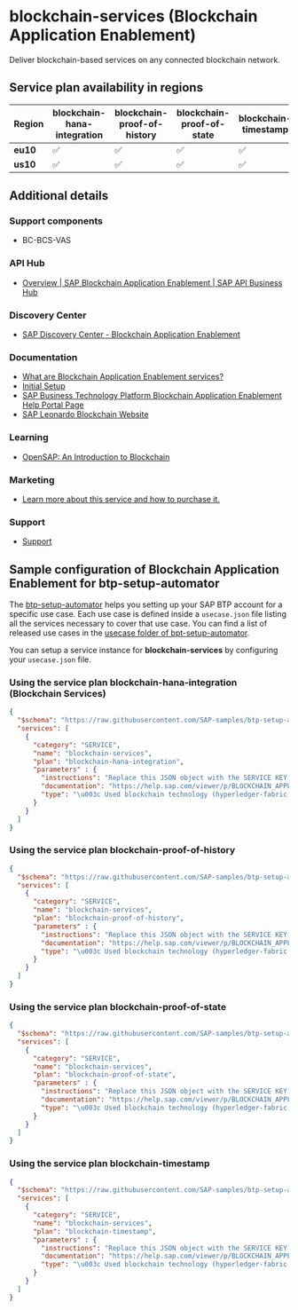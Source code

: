 # blockchain-services (Blockchain Application Enablement)

Deliver blockchain-based services on any connected blockchain network.

## Service plan availability in regions

| Region | blockchain-hana-integration | blockchain-proof-of-history | blockchain-proof-of-state | blockchain-timestamp |
|--------|-----------------------------|-----------------------------|---------------------------|----------------------|
|  **eu10** | ✅ | ✅ | ✅ | ✅ |
|  **us10** | ✅ | ✅ | ✅ | ✅ |

## Additional details

### Support components

- BC-BCS-VAS

### API Hub

- [Overview | SAP Blockchain Application Enablement | SAP API Business Hub](https://api.sap.com/package/SCPBlockchainServices/overview)

### Discovery Center

- [SAP Discovery Center - Blockchain Application Enablement](https://discovery-center.cloud.sap/serviceCatalog/blockchain-application-enablement)

### Documentation

- [What are Blockchain Application Enablement services?](https://help.sap.com/viewer/0a3ff4e76504461f91d0a6319904b8ca/BLOCKCHAIN/en-US)
- [Initial Setup](https://help.sap.com/viewer/13450f5d403d4a9b810fa50ec6665110/BLOCKCHAIN/en-US)
- [SAP Business Technology Platform Blockchain Application Enablement Help Portal Page](https://help.sap.com/docs/BLOCKCHAIN_APPLICATION_ENABLEMENT)
- [SAP Leonardo Blockchain Website](https://www.sap.com/products/leonardo/blockchain.html)

### Learning

- [OpenSAP: An Introduction to Blockchain](https://open.sap.com/courses/leo4)

### Marketing

- [Learn more about this service and how to purchase it.](https://cloudplatform.sap.com/capabilities/product-info.Hyperledger-Fabric--on-SAP-Cloud-Platform.b9fb18ba-a2dc-485b-ad59-79c30c15ec93.html)

### Support

- [Support](https://help.sap.com/docs/BTP/65de2977205c403bbc107264b8eccf4b/5dd739823b824b539eee47b7860a00be.html)

## Sample configuration of **Blockchain Application Enablement** for btp-setup-automator

The [btp-setup-automator](https://github.com/SAP-samples/btp-setup-automator) helps you setting up your SAP BTP account for a specific use case. Each use case is defined inside a `usecase.json` file listing all the services necessary to cover that use case. You can find a list of released use cases in the [usecase folder of bpt-setup-automator](https://github.com/SAP-samples/btp-setup-automator/tree/main/usecases).

You can setup a service instance for **blockchain-services** by configuring your `usecase.json` file.

### Using the service plan **blockchain-hana-integration** (Blockchain Services)

```json
{
  "$schema": "https://raw.githubusercontent.com/SAP-samples/btp-setup-automator/main/libs/btpsa-usecase.json",
  "services": [
    {
      "category": "SERVICE",
      "name": "blockchain-services",
      "plan": "blockchain-hana-integration",
      "parameters" : {
        "instructions": "Replace this JSON object with the SERVICE KEY for the blockchain technology to which this service must bind.",
        "documentation": "https://help.sap.com/viewer/p/BLOCKCHAIN_APPLICATION_ENABLEMENT",
        "type": "\u003c Used blockchain technology (hyperledger-fabric|multichain|quorum) \u003e"
      }
    }
  ]
}
```

### Using the service plan **blockchain-proof-of-history**

```json
{
  "$schema": "https://raw.githubusercontent.com/SAP-samples/btp-setup-automator/main/libs/btpsa-usecase.json",
  "services": [
    {
      "category": "SERVICE",
      "name": "blockchain-services",
      "plan": "blockchain-proof-of-history",
      "parameters" : {
        "instructions": "Replace this JSON object with the SERVICE KEY for the blockchain technology to which this service must bind.",
        "documentation": "https://help.sap.com/viewer/p/BLOCKCHAIN_APPLICATION_ENABLEMENT",
        "type": "\u003c Used blockchain technology (hyperledger-fabric|multichain|quorum) \u003e"
      }
    }
  ]
}
```

### Using the service plan **blockchain-proof-of-state**

```json
{
  "$schema": "https://raw.githubusercontent.com/SAP-samples/btp-setup-automator/main/libs/btpsa-usecase.json",
  "services": [
    {
      "category": "SERVICE",
      "name": "blockchain-services",
      "plan": "blockchain-proof-of-state",
      "parameters" : {
        "instructions": "Replace this JSON object with the SERVICE KEY for the blockchain technology to which this service must bind.",
        "documentation": "https://help.sap.com/viewer/p/BLOCKCHAIN_APPLICATION_ENABLEMENT",
        "type": "\u003c Used blockchain technology (hyperledger-fabric|multichain|quorum) \u003e"
      }
    }
  ]
}
```

### Using the service plan **blockchain-timestamp**

```json
{
  "$schema": "https://raw.githubusercontent.com/SAP-samples/btp-setup-automator/main/libs/btpsa-usecase.json",
  "services": [
    {
      "category": "SERVICE",
      "name": "blockchain-services",
      "plan": "blockchain-timestamp",
      "parameters" : {
        "instructions": "Replace this JSON object with the SERVICE KEY for the blockchain technology to which this service must bind.",
        "documentation": "https://help.sap.com/viewer/p/BLOCKCHAIN_APPLICATION_ENABLEMENT",
        "type": "\u003c Used blockchain technology (hyperledger-fabric|multichain|quorum) \u003e"
      }
    }
  ]
}
```

